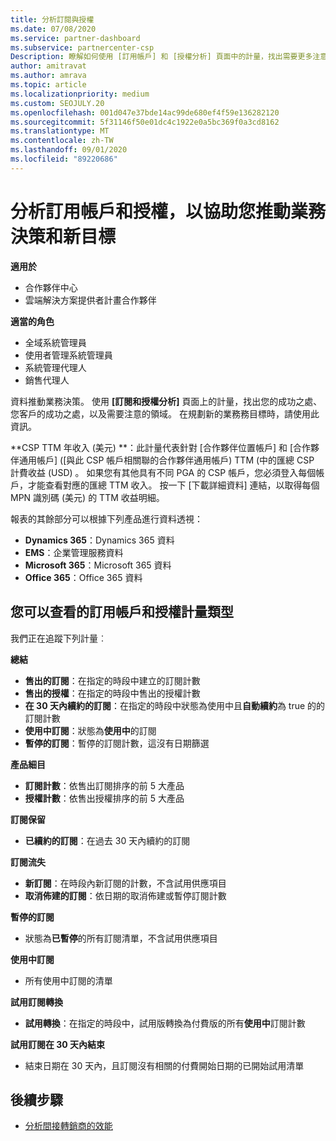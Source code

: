 ```yaml
---
title: 分析訂閱與授權
ms.date: 07/08/2020
ms.service: partner-dashboard
ms.subservice: partnercenter-csp
Description: 瞭解如何使用 [訂用帳戶] 和 [授權分析] 頁面中的計量，找出需要更多注意的成功和區域。
author: amitravat
ms.author: amrava
ms.topic: article
ms.localizationpriority: medium
ms.custom: SEOJULY.20
ms.openlocfilehash: 001d047e37bde14ac99de680ef4f59e136282120
ms.sourcegitcommit: 5f31146f50e01dc4c1922e0a5bc369f0a3cd8162
ms.translationtype: MT
ms.contentlocale: zh-TW
ms.lasthandoff: 09/01/2020
ms.locfileid: "89220686"
---
```

# <a name="analyze-subscriptions-and-licenses-to-help-you-drive-business-decisions-and-new-goals"></a>分析訂用帳戶和授權，以協助您推動業務決策和新目標

**適用於**

- 合作夥伴中心
- 雲端解決方案提供者計畫合作夥伴

**適當的角色**

- 全域系統管理員
- 使用者管理系統管理員
- 系統管理代理人
- 銷售代理人

資料推動業務決策。 使用 **\[訂閱和授權分析\]** 頁面上的計量，找出您的成功之處、您客戶的成功之處，以及需要注意的領域。 在規劃新的業務務目標時，請使用此資訊。

**CSP TTM 年收入 (美元) **：此計量代表針對 [合作夥伴位置帳戶] 和 [合作夥伴通用帳戶] ([與此 CSP 帳戶相關聯的合作夥伴通用帳戶) TTM (中的匯總 CSP 計費收益 (USD) 。 如果您有其他具有不同 PGA 的 CSP 帳戶，您必須登入每個帳戶，才能查看對應的匯總 TTM 收入。  按一下 [下載詳細資料] 連結，以取得每個 MPN 識別碼 (美元) 的 TTM 收益明細。

報表的其餘部分可以根據下列產品進行資料透視：

 - **Dynamics 365**：Dynamics 365 資料  
 - **EMS**：企業管理服務資料  
 - **Microsoft 365**：Microsoft 365 資料  
 - **Office 365**：Office 365 資料  


## <a name="types-of-subscription-and-license-metrics-you-can-view"></a>您可以查看的訂用帳戶和授權計量類型

我們正在追蹤下列計量︰

**總結**  
 - **售出的訂閱**：在指定的時段中建立的訂閱計數  
 - **售出的授權**：在指定的時段中售出的授權計數   
 - **在 30 天內續約的訂閱**：在指定的時段中狀態為使用中且**自動續約**為 true 的的訂閱計數
 - **使用中訂閱**：狀態為**使用中**的訂閱  
 - **暫停的訂閱**：暫停的訂閱計數，這沒有日期篩選  

**產品細目**  
 - **訂閱計數**：依售出訂閱排序的前 5 大產品  
 - **授權計數**：依售出授權排序的前 5 大產品

**訂閱保留**
 - **已續約的訂閱**：在過去 30 天內續約的訂閱  

**訂閱流失**  
 - **新訂閱**：在時段內新訂閱的計數，不含試用供應項目  
 - **取消佈建的訂閱**：依日期的取消佈建或暫停訂閱計數  

**暫停的訂閱**  
 - 狀態為**已暫停**的所有訂閱清單，不含試用供應項目  
  
**使用中訂閱**
 - 所有使用中訂閱的清單  

**試用訂閱轉換**  
 - **試用轉換**：在指定的時段中，試用版轉換為付費版的所有**使用中**訂閱計數  

**試用訂閱在 30 天內結束**  
 - 結束日期在 30 天內，且訂閱沒有相關的付費開始日期的已開始試用清單  

## <a name="next-steps"></a>後續步驟

- [分析間接轉銷商的效能](analyze-indirect-resellers.md)